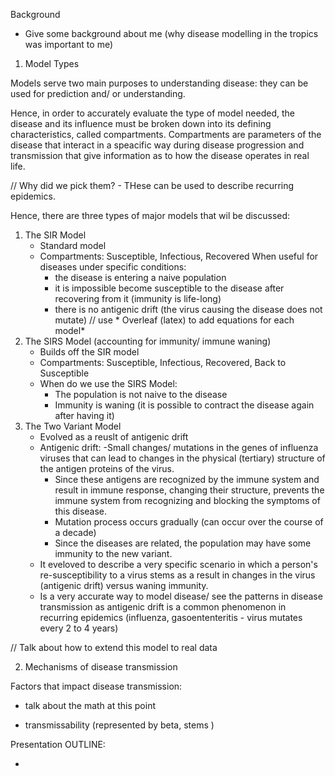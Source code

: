 Background 

- Give some background about me (why disease modelling in the tropics was important to me)

1. Model Types

Models serve two main purposes to understanding disease: they can be used for prediction and/ or understanding.

Hence, in order to accurately evaluate the type of model needed, the disease and its influence must be broken down into its defining characteristics, called compartments. Compartments are parameters of the disease that interact in a speacific way during disease progression and transmission that give information as to how the disease operates in real life.

// Why did we pick them? - THese can be used to describe recurring epidemics.

Hence, there are three types of major models that wil be discussed:
1. The SIR Model 
    - Standard model
    - Compartments: Susceptible, Infectious, Recovered 
    When useful for diseases under specific conditions:
        - the disease is entering a naive population
        - it is impossible become susceptible to the disease after recovering from it (immunity is life-long)
        - there is no antigenic drift (the virus causing the disease does not mutate)
    // use * Overleaf (latex) to add equations for each model*
2. The SIRS Model (accounting for immunity/ immune waning)
    - Builds off the SIR model
    - Compartments: Susceptible, Infectious, Recovered, Back to Susceptible
    - When do we use the SIRS Model:
        - The population is not naive to the disease
        - Immunity is waning (it is possible to contract the disease again after having it)
3. The Two Variant Model
    - Evolved as a reuslt of antigenic drift
    - Antigenic drift: 
        -Small changes/ mutations in the genes of influenza viruses that can lead to changes in the physical (tertiary) structure of the antigen proteins of the virus. 
        - Since these antigens are recognized by the immune system and result in immune response, changing their structure, prevents the immune system from recognizing and blocking the symptoms of this disease. 
        - Mutation process occurs gradually (can occur over the course of a decade)
        - Since the diseases are related, the population may have some immunity to the new variant.
    - It eveloved to describe a very specific scenario in which a person's re-susceptibility to a virus stems as a result in changes in the virus (antigenic drift) versus waning immunity.
    - Is a very accurate way to model disease/ see the patterns in disease transmission as antigenic drift is a common phenomenon in recurring epidemics (influenza, gasoententeritis - virus mutates every 2 to 4 years) 



// Talk about how to extend this model to real data

2. Mechanisms of disease transmission

Factors that impact disease transmission:
- talk about the math at this point

- transmissability (represented by beta, stems )


Presentation OUTLINE:

- 